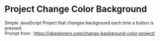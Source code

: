 # Project Change Color Background
Simple JavaScript Project that changes background each time a button is pressed.
<br/>Prompt from : https://jsbeginners.com/change-background-color-project/
